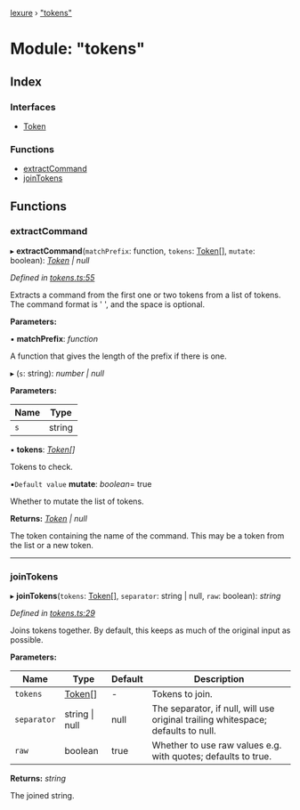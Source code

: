 [lexure](../README.md) › ["tokens"](_tokens_.md)

# Module: "tokens"

## Index

### Interfaces

* [Token](../interfaces/_tokens_.token.md)

### Functions

* [extractCommand](_tokens_.md#extractcommand)
* [joinTokens](_tokens_.md#jointokens)

## Functions

###  extractCommand

▸ **extractCommand**(`matchPrefix`: function, `tokens`: [Token](../interfaces/_tokens_.token.md)[], `mutate`: boolean): *[Token](../interfaces/_tokens_.token.md) | null*

*Defined in [tokens.ts:55](https://github.com/1Computer1/lexure/blob/abecae6/src/tokens.ts#L55)*

Extracts a command from the first one or two tokens from a list of tokens.
The command format is '<prefix> <command>', and the space is optional.

**Parameters:**

▪ **matchPrefix**: *function*

A function that gives the length of the prefix if there is one.

▸ (`s`: string): *number | null*

**Parameters:**

Name | Type |
------ | ------ |
`s` | string |

▪ **tokens**: *[Token](../interfaces/_tokens_.token.md)[]*

Tokens to check.

▪`Default value`  **mutate**: *boolean*= true

Whether to mutate the list of tokens.

**Returns:** *[Token](../interfaces/_tokens_.token.md) | null*

The token containing the name of the command.
This may be a token from the list or a new token.

___

###  joinTokens

▸ **joinTokens**(`tokens`: [Token](../interfaces/_tokens_.token.md)[], `separator`: string | null, `raw`: boolean): *string*

*Defined in [tokens.ts:29](https://github.com/1Computer1/lexure/blob/abecae6/src/tokens.ts#L29)*

Joins tokens together.
By default, this keeps as much of the original input as possible.

**Parameters:**

Name | Type | Default | Description |
------ | ------ | ------ | ------ |
`tokens` | [Token](../interfaces/_tokens_.token.md)[] | - | Tokens to join. |
`separator` | string &#124; null | null | The separator, if null, will use original trailing whitespace; defaults to null. |
`raw` | boolean | true | Whether to use raw values e.g. with quotes; defaults to true. |

**Returns:** *string*

The joined string.

